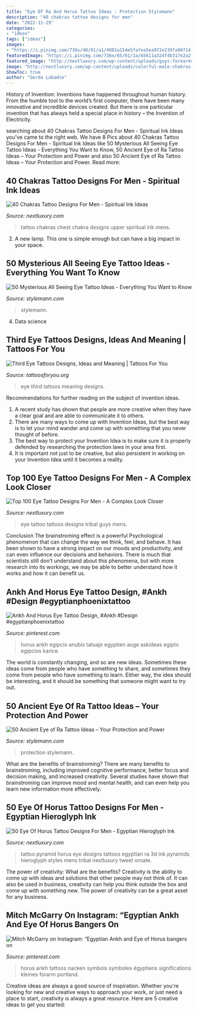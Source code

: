 ```yaml
---
title: "Eye Of Ra And Horus Tattoo Ideas : Protection Stylemann"
description: "40 chakras tattoo designs for men"
date: "2022-11-29"
categories:
- "ideas"
tags: ["ideas"]
images:
- "https://i.pinimg.com/736x/40/81/a1/4081a154e5fafea5ea972e239fa98f14.jpg"
featuredImage: "https://i.pinimg.com/736x/65/61/1a/65611a324f4b317e2a2fca8924b81c16.jpg"
featured_image: "http://nextluxury.com/wp-content/uploads/guys-forearms-tribal-black-designed-eye-tattoo.jpg"
image: "http://nextluxury.com/wp-content/uploads/colorful-male-chakras-tattoo-on-upper-chest.jpg"
ShowToc: true
author: "Gerda Labadie"
---
```



History of Invention:
Inventions have happened throughout human history. From the humble tool to the world’s first computer, there have been many innovative and incredible devices created. But there is one particular invention that has always held a special place in history – the Invention of Electricity.

	

		
searching about 40 Chakras Tattoo Designs For Men - Spiritual Ink Ideas you've came to the right web. We have 8 Pics about 40 Chakras Tattoo Designs For Men - Spiritual Ink Ideas like 50 Mysterious All Seeing Eye Tattoo Ideas - Everything You Want to Know, 50 Ancient Eye of Ra Tattoo Ideas – Your Protection and Power and also 50 Ancient Eye of Ra Tattoo Ideas – Your Protection and Power. Read more:
		
    
## 40 Chakras Tattoo Designs For Men - Spiritual Ink Ideas

<img loading=lazy src="http://nextluxury.com/wp-content/uploads/colorful-male-chakras-tattoo-on-upper-chest.jpg" onerror="this.onerror=null;this.src='https://tse1.mm.bing.net/th?id=OIP.wNa4E3ioniHuUCGvy34aBgHaFj&amp;pid=15.1';" alt="40 Chakras Tattoo Designs For Men - Spiritual Ink Ideas">

_Source: nextluxury.com_

>tattoo chakras chest chakra designs upper spiritual ink mens. 

	

2. A new lamp. This one is simple enough but can have a big impact in your space.

    
## 50 Mysterious All Seeing Eye Tattoo Ideas - Everything You Want To Know

<img loading=lazy src="http://stylemann.com/wp-content/uploads/2016/11/all-seeing-eye-tattoo5-1024x1024.jpg" onerror="this.onerror=null;this.src='https://tse1.mm.bing.net/th?id=OIP.ZBBMudwdwSM6M9Y-MMHXSAHaHa&amp;pid=15.1';" alt="50 Mysterious All Seeing Eye Tattoo Ideas - Everything You Want to Know">

_Source: stylemann.com_

>stylemann. 

	

4. Data science 

    
## Third Eye Tattoos Designs, Ideas And Meaning | Tattoos For You

<img loading=lazy src="https://www.tattoosforyou.org/wp-content/uploads/2016/05/Third-Eye-Tattoos.jpg" onerror="this.onerror=null;this.src='https://tse3.mm.bing.net/th?id=OIP.KAvYWuNRHhcisgKHCTakFgHaKg&amp;pid=15.1';" alt="Third Eye Tattoos Designs, Ideas and Meaning | Tattoos For You">

_Source: tattoosforyou.org_

>eye third tattoos meaning designs. 

	

Recommendations for further reading on the subject of invention ideas.
1. A recent study has shown that people are more creative when they have a clear goal and are able to communicate it to others.
2. There are many ways to come up with Invention Ideas, but the best way is to let your mind wander and come up with something that you never thought of before. 
3. The best way to protect your Invention Idea is to make sure it is properly defended by researching the protection laws in your area first. 
4. It is important not just to be creative, but also persistent in working on your Invention Idea until it becomes a reality.

    
## Top 100 Eye Tattoo Designs For Men - A Complex Look Closer

<img loading=lazy src="http://nextluxury.com/wp-content/uploads/guys-forearms-tribal-black-designed-eye-tattoo.jpg" onerror="this.onerror=null;this.src='https://tse1.mm.bing.net/th?id=OIP.nQ98kwUhVuGGVcnm-tjjBQHaHa&amp;pid=15.1';" alt="Top 100 Eye Tattoo Designs For Men - A Complex Look Closer">

_Source: nextluxury.com_

>eye tattoo tattoos designs tribal guys mens. 

	

Conclusion
The brainstroming effect is a powerful Psychological phenomenon that can change the way we think, feel, and behave. It has been shown to have a strong impact on our moods and productivity, and can even influence our decisions and behaviors. There is much that scientists still don’t understand about this phenomena, but with more research into its workings, we may be able to better understand how it works and how it can benefit us.

    
## Ankh And Horus Eye Tattoo Design, #Ankh #Design #egyptianphoenixtattoo

<img loading=lazy src="https://i.pinimg.com/736x/65/61/1a/65611a324f4b317e2a2fca8924b81c16.jpg" onerror="this.onerror=null;this.src='https://tse4.mm.bing.net/th?id=OIP.oUjcmayQHwcTS2BYUP7xZQHaMX&amp;pid=15.1';" alt="Ankh And Horus Eye Tattoo Design, #Ankh #Design #egyptianphoenixtattoo">

_Source: pinterest.com_

>horus ankh egipcio anubis tatuaje egyptien auge askideas egipto egipcios karice. 

	

The world is constantly changing, and so are new ideas. Sometimes these ideas come from people who have something to share, and sometimes they come from people who have something to learn. Either way, the idea should be interesting, and it should be something that someone might want to try out.

    
## 50 Ancient Eye Of Ra Tattoo Ideas – Your Protection And Power

<img loading=lazy src="http://stylemann.com/wp-content/uploads/2016/11/eye-of-ra-tattoo-10-1024x1024.jpg" onerror="this.onerror=null;this.src='https://tse2.mm.bing.net/th?id=OIP.OUnXrLVndD7ln15hEnBGiwHaHa&amp;pid=15.1';" alt="50 Ancient Eye of Ra Tattoo Ideas – Your Protection and Power">

_Source: stylemann.com_

>protection stylemann. 

	

What are the benefits of brainstroming?
There are many benefits to brainstroming, including improved cognitive performance, better focus and decision making, and increased creativity. Several studies have shown that brainstroming can improve mood and mental health, and can even help you learn new information more effectively.

    
## 50 Eye Of Horus Tattoo Designs For Men - Egyptian Hieroglyph Ink

<img loading=lazy src="http://nextluxury.com/wp-content/uploads/pyramid-eye-of-horus-mens-3d-leg-tattoos.jpg" onerror="this.onerror=null;this.src='https://tse2.mm.bing.net/th?id=OIP.77rozDGCe2et_pa39GDsqQHaHa&amp;pid=15.1';" alt="50 Eye Of Horus Tattoo Designs For Men - Egyptian Hieroglyph Ink">

_Source: nextluxury.com_

>tattoo pyramid horus eye designs tattoos egyptian ra 3d ink pyramids hieroglyph styles mens tribal nextluxury tweet ornate. 

	

The power of creativity: What are the benefits?
Creativity is the ability to come up with ideas and solutions that other people may not think of. It can also be used in business, creativity can help you think outside the box and come up with something new. The power of creativity can be a great asset for any business.

    
## Mitch McGarry On Instagram: “Egyptian Ankh And Eye Of Horus Bangers On

<img loading=lazy src="https://i.pinimg.com/736x/40/81/a1/4081a154e5fafea5ea972e239fa98f14.jpg" onerror="this.onerror=null;this.src='https://tse1.mm.bing.net/th?id=OIP.COLG4DXenyJbwrxCv1cdDwHaJQ&amp;pid=15.1';" alt="Mitch McGarry on Instagram: “Egyptian Ankh and Eye of Horus bangers on">

_Source: pinterest.com_

>horus ankh tattoos nacken symbols symboles égyptiens significations kleines forarm portland. 

	

Creative ideas are always a good source of inspiration. Whether you're looking for new and creative ways to approach your work, or just need a place to start, creativity is always a great resource. Here are 5 creative ideas to get you started: 

